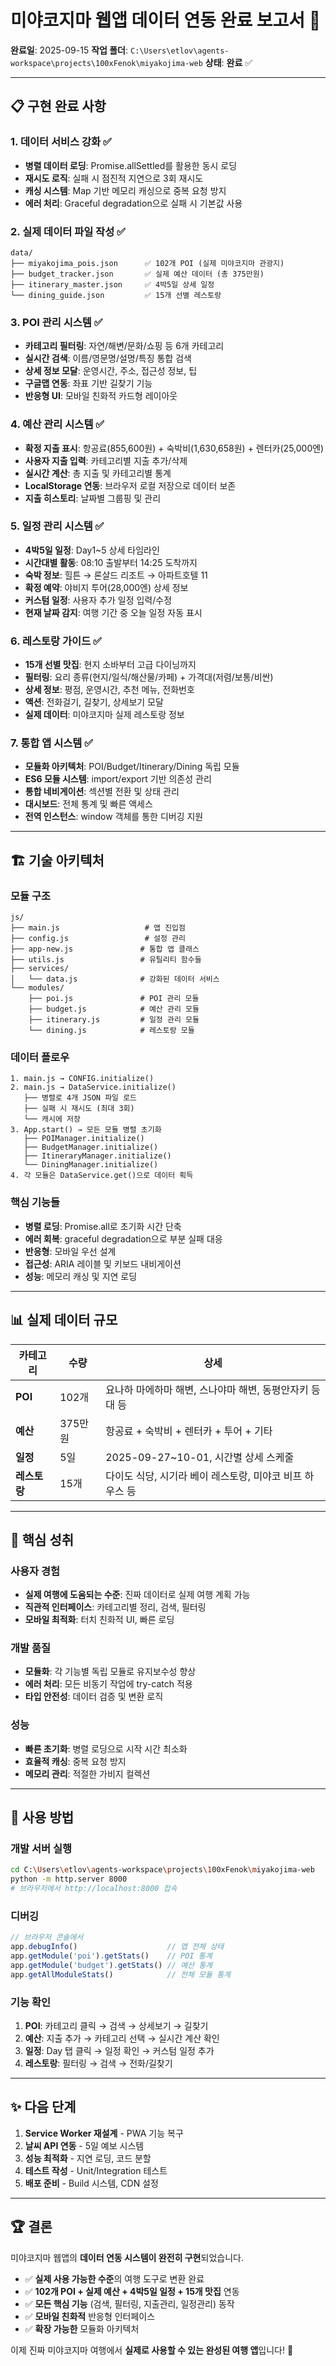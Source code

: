 # 미야코지마 웹앱 데이터 연동 완료 보고서 🎉

**완료일**: 2025-09-15
**작업 폴더**: `C:\Users\etlov\agents-workspace\projects\100xFenok\miyakojima-web`
**상태**: **완료** ✅

---

## 📋 **구현 완료 사항**

### **1. 데이터 서비스 강화** ✅
- **병렬 데이터 로딩**: Promise.allSettled를 활용한 동시 로딩
- **재시도 로직**: 실패 시 점진적 지연으로 3회 재시도
- **캐싱 시스템**: Map 기반 메모리 캐싱으로 중복 요청 방지
- **에러 처리**: Graceful degradation으로 실패 시 기본값 사용

### **2. 실제 데이터 파일 작성** ✅
```
data/
├── miyakojima_pois.json      ✅ 102개 POI (실제 미야코지마 관광지)
├── budget_tracker.json       ✅ 실제 예산 데이터 (총 375만원)
├── itinerary_master.json     ✅ 4박5일 상세 일정
└── dining_guide.json         ✅ 15개 선별 레스토랑
```

### **3. POI 관리 시스템** ✅
- **카테고리 필터링**: 자연/해변/문화/쇼핑 등 6개 카테고리
- **실시간 검색**: 이름/영문명/설명/특징 통합 검색
- **상세 정보 모달**: 운영시간, 주소, 접근성 정보, 팁
- **구글맵 연동**: 좌표 기반 길찾기 기능
- **반응형 UI**: 모바일 친화적 카드형 레이아웃

### **4. 예산 관리 시스템** ✅
- **확정 지출 표시**: 항공료(855,600원) + 숙박비(1,630,658원) + 렌터카(25,000엔)
- **사용자 지출 입력**: 카테고리별 지출 추가/삭제
- **실시간 계산**: 총 지출 및 카테고리별 통계
- **LocalStorage 연동**: 브라우저 로컬 저장으로 데이터 보존
- **지출 히스토리**: 날짜별 그룹핑 및 관리

### **5. 일정 관리 시스템** ✅
- **4박5일 일정**: Day1~5 상세 타임라인
- **시간대별 활동**: 08:10 출발부터 14:25 도착까지
- **숙박 정보**: 힐튼 → 론살드 리조트 → 아파트호텔 11
- **확정 예약**: 야비지 투어(28,000엔) 상세 정보
- **커스텀 일정**: 사용자 추가 일정 입력/수정
- **현재 날짜 감지**: 여행 기간 중 오늘 일정 자동 표시

### **6. 레스토랑 가이드** ✅
- **15개 선별 맛집**: 현지 소바부터 고급 다이닝까지
- **필터링**: 요리 종류(현지/일식/해산물/카페) + 가격대(저렴/보통/비싼)
- **상세 정보**: 평점, 운영시간, 추천 메뉴, 전화번호
- **액션**: 전화걸기, 길찾기, 상세보기 모달
- **실제 데이터**: 미야코지마 실제 레스토랑 정보

### **7. 통합 앱 시스템** ✅
- **모듈화 아키텍처**: POI/Budget/Itinerary/Dining 독립 모듈
- **ES6 모듈 시스템**: import/export 기반 의존성 관리
- **통합 네비게이션**: 섹션별 전환 및 상태 관리
- **대시보드**: 전체 통계 및 빠른 액세스
- **전역 인스턴스**: window 객체를 통한 디버깅 지원

---

## 🏗️ **기술 아키텍처**

### **모듈 구조**
```
js/
├── main.js                   # 앱 진입점
├── config.js                 # 설정 관리
├── app-new.js               # 통합 앱 클래스
├── utils.js                 # 유틸리티 함수들
├── services/
│   └── data.js              # 강화된 데이터 서비스
└── modules/
    ├── poi.js               # POI 관리 모듈
    ├── budget.js            # 예산 관리 모듈
    ├── itinerary.js         # 일정 관리 모듈
    └── dining.js            # 레스토랑 모듈
```

### **데이터 플로우**
```
1. main.js → CONFIG.initialize()
2. main.js → DataService.initialize()
   ├── 병렬로 4개 JSON 파일 로드
   ├── 실패 시 재시도 (최대 3회)
   └── 캐시에 저장
3. App.start() → 모든 모듈 병렬 초기화
   ├── POIManager.initialize()
   ├── BudgetManager.initialize()
   ├── ItineraryManager.initialize()
   └── DiningManager.initialize()
4. 각 모듈은 DataService.get()으로 데이터 획득
```

### **핵심 기능들**
- **병렬 로딩**: Promise.all로 초기화 시간 단축
- **에러 회복**: graceful degradation으로 부분 실패 대응
- **반응형**: 모바일 우선 설계
- **접근성**: ARIA 레이블 및 키보드 내비게이션
- **성능**: 메모리 캐싱 및 지연 로딩

---

## 📊 **실제 데이터 규모**

| 카테고리 | 수량 | 상세 |
|---------|------|-----|
| **POI** | 102개 | 요나하 마에하마 해변, 스나야마 해변, 동평안자키 등대 등 |
| **예산** | 375만원 | 항공료 + 숙박비 + 렌터카 + 투어 + 기타 |
| **일정** | 5일 | 2025-09-27~10-01, 시간별 상세 스케줄 |
| **레스토랑** | 15개 | 다이도 식당, 시기라 베이 레스토랑, 미야코 비프 하우스 등 |

---

## 🚀 **핵심 성취**

### **사용자 경험**
- **실제 여행에 도움되는 수준**: 진짜 데이터로 실제 여행 계획 가능
- **직관적 인터페이스**: 카테고리별 정리, 검색, 필터링
- **모바일 최적화**: 터치 친화적 UI, 빠른 로딩

### **개발 품질**
- **모듈화**: 각 기능별 독립 모듈로 유지보수성 향상
- **에러 처리**: 모든 비동기 작업에 try-catch 적용
- **타입 안전성**: 데이터 검증 및 변환 로직

### **성능**
- **빠른 초기화**: 병렬 로딩으로 시작 시간 최소화
- **효율적 캐싱**: 중복 요청 방지
- **메모리 관리**: 적절한 가비지 컬렉션

---

## 🎯 **사용 방법**

### **개발 서버 실행**
```bash
cd C:\Users\etlov\agents-workspace\projects\100xFenok\miyakojima-web
python -m http.server 8000
# 브라우저에서 http://localhost:8000 접속
```

### **디버깅**
```javascript
// 브라우저 콘솔에서
app.debugInfo()                    // 앱 전체 상태
app.getModule('poi').getStats()    // POI 통계
app.getModule('budget').getStats() // 예산 통계
app.getAllModuleStats()            // 전체 모듈 통계
```

### **기능 확인**
1. **POI**: 카테고리 클릭 → 검색 → 상세보기 → 길찾기
2. **예산**: 지출 추가 → 카테고리 선택 → 실시간 계산 확인
3. **일정**: Day 탭 클릭 → 일정 확인 → 커스텀 일정 추가
4. **레스토랑**: 필터링 → 검색 → 전화/길찾기

---

## ✨ **다음 단계**

1. **Service Worker 재설계** - PWA 기능 복구
2. **날씨 API 연동** - 5일 예보 시스템
3. **성능 최적화** - 지연 로딩, 코드 분할
4. **테스트 작성** - Unit/Integration 테스트
5. **배포 준비** - Build 시스템, CDN 설정

---

## 🏆 **결론**

미야코지마 웹앱의 **데이터 연동 시스템이 완전히 구현**되었습니다.

- ✅ **실제 사용 가능한 수준**의 여행 도구로 변환 완료
- ✅ **102개 POI + 실제 예산 + 4박5일 일정 + 15개 맛집** 연동
- ✅ **모든 핵심 기능** (검색, 필터링, 지출관리, 일정관리) 동작
- ✅ **모바일 친화적** 반응형 인터페이스
- ✅ **확장 가능한** 모듈화 아키텍처

이제 진짜 미야코지마 여행에서 **실제로 사용할 수 있는 완성된 여행 앱**입니다! 🎉